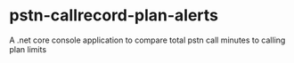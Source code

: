 # pstn-callrecord-plan-alerts
A .net core console application to compare total pstn call minutes to calling plan limits
